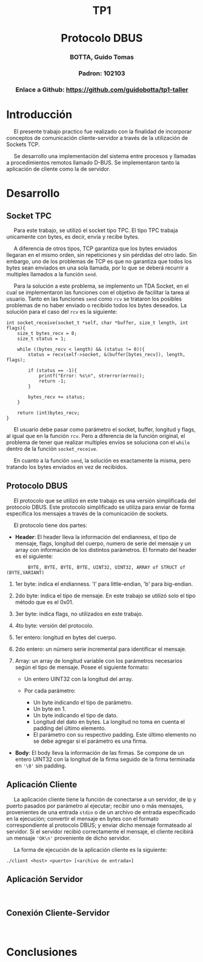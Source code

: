 # <center> TP1 </center>
# <center> Protocolo DBUS </center>

### <center> BOTTA, Guido Tomas </center>

### <center> Padron: 102103 </center>

### <center> Enlace a Github: https://github.com/guidobotta/tp1-taller </center>

# Introducción

&nbsp;&nbsp;&nbsp;&nbsp; El presente trabajo practico fue realizado con la finalidad de incorporar conceptos de comunicación cliente-servidor a través de la utilización de Sockets TCP.

&nbsp;&nbsp;&nbsp;&nbsp; Se desarrollo una implementación del sistema entre procesos y llamadas a procedimientos remotos llamado D-BUS. Se implementaron tanto la aplicación de cliente como la de servidor.

# Desarrollo

## Socket TPC

&nbsp;&nbsp;&nbsp;&nbsp; Para este trabajo, se utilizó el socket tipo TPC. El tipo TPC trabaja unicamente con bytes, es decir, envía y recibe bytes. 

&nbsp;&nbsp;&nbsp;&nbsp; A diferencia de otros tipos, TCP garantiza que los bytes enviados llegaran en el mismo orden, sin repeticiones y sin pérdidas del otro lado. Sin embargo, uno de los problemas de TCP es que no garantiza que todos los bytes sean enviados en una sola llamada, por lo que se deberá recurrir a multiples llamados a la función `send`.

&nbsp;&nbsp;&nbsp;&nbsp; Para la solución a este problema, se implemento un TDA Socket, en el cual se implementaron las funciones con el objetivo de facilitar la tarea al usuario. Tanto en las funciones `send` como `rcv` se trataron los posibles problemas de no haber enviado o recibido todos los bytes deseados. La solución para el caso del `rcv` es la siguiente:

```
int socket_receive(socket_t *self, char *buffer, size_t length, int flags){
    size_t bytes_recv = 0;
    size_t status = 1;
    
    while ((bytes_recv < length) && (status != 0)){
        status = recv(self->socket, &(buffer[bytes_recv]), length, flags);
        
        if (status == -1){
            printf("Error: %s\n", strerror(errno));
            return -1;
        }

        bytes_recv += status;
    }
    
    return (int)bytes_recv;
}
```

&nbsp;&nbsp;&nbsp;&nbsp; El usuario debe pasar como parámetro el socket, buffer, longitud y flags, al igual que en la función `rcv`. Pero a diferencia de la función original, el problema de tener que realizar multiples envíos se soluciona con el `while` dentro de la función `socket_receive`.

&nbsp;&nbsp;&nbsp;&nbsp; En cuanto a la función `send`, la solución es exactamente la misma, pero tratando los bytes enviados en vez de recibidos.

## Protocolo DBUS

&nbsp;&nbsp;&nbsp;&nbsp; El protocolo que se utilizó en este trabajo es una versión simplificada del protocolo DBUS. Este protocolo simplificado se utiliza para enviar de forma específica los mensajes a través de la comunicación de sockets.

&nbsp;&nbsp;&nbsp;&nbsp; El protocolo tiene dos partes:

* **Header**: El header lleva la información del endianness, el tipo de mensaje, flags, longitud del cuerpo, numero de serie del mensaje y un array con información de los distintos parámetros. El formato del header es el siguiente:

```
        BYTE, BYTE, BYTE, BYTE, UINT32, UINT32, ARRAY of STRUCT of (BYTE,VARIANT)
```

1. 1er byte: indica el endianness. 'l' para little-endian, 'b' para big-endian.

2.  2do byte: indica el tipo de mensaje. En este trabajo se utilizó solo el tipo método que es el 0x01.

3. 3er byte: indica flags, no utilizados en este trabajo.

4. 4to byte: versión del protocolo.

5. 1er entero: longitud en bytes del cuerpo​.

6. 2do entero: un número serie incremental para identificar el mensaje.

7. Array: un array de longitud variable con los parámetros necesarios según el tipo de mensaje. Posee el siguiente formato:

    - Un entero UINT32 con la longitud del array.

    - Por cada parámetro:

        - Un byte indicando el tipo de parámetro.
        - Un byte en 1.
        - Un byte indicando el tipo de dato.
        - Longitud del dato en bytes. La longitud no toma en cuenta el padding del último elemento.
        - El parámetro con su respectivo padding. Este último elemento no se debe agregar si el parámetro es una firma.

* **Body**: El body lleva la información de las firmas. Se compone de un entero UINT32 con la longitud de la firma seguido de la firma terminada en `'\0'` sin padding.

## Aplicación Cliente

&nbsp;&nbsp;&nbsp;&nbsp; La aplicación cliente tiene la función de conectarse a un servidor, de ip y puerto pasados por parámetro al ejecutar; recibir uno o más mensajes, provenientes de una entrada `stdin` o de un archivo de entrada especificado en la ejecución; convertir el mensaje en bytes con el formato correspondiente al protocolo DBUS; y enviar dicho mensaje formateado al servidor. Si el servidor recibió correctamente el mensaje, el cliente recibirá un mensaje `'OK\n'` proveniente de dicho servidor.

&nbsp;&nbsp;&nbsp;&nbsp; La forma de ejecución de la aplicación cliente es la siguiente:

```
./client <host> <puerto> [<archivo de entrada>]
```

## Aplicación Servidor

&nbsp;&nbsp;&nbsp;&nbsp;

## Conexión Cliente-Servidor

&nbsp;&nbsp;&nbsp;&nbsp;

# Conclusiones